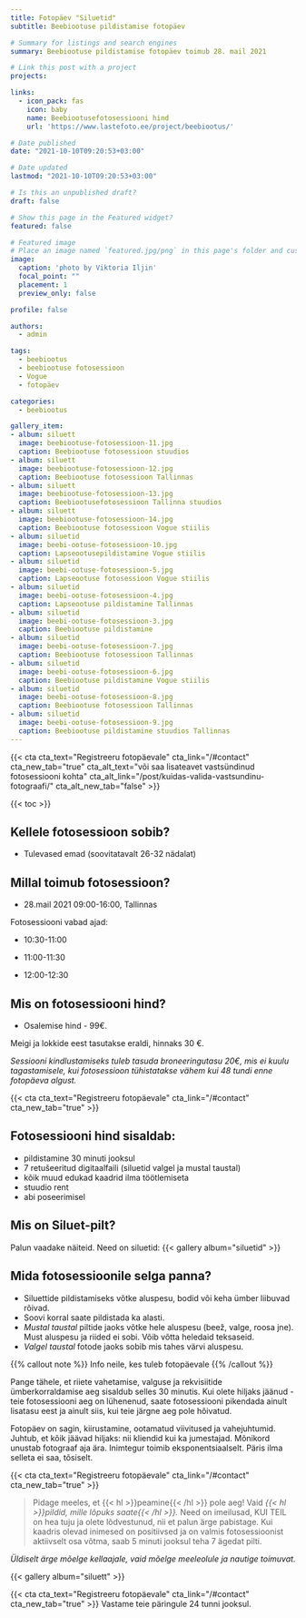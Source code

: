 ```yaml
---
title: Fotopäev "Siluetid"
subtitle: Beebiootuse pildistamise fotopäev

# Summary for listings and search engines
summary: Beebiootuse pildistamise fotopäev toimub 28. mail 2021

# Link this post with a project
projects: 

links:
  - icon_pack: fas
    icon: baby
    name: Beebiootusefotosessiooni hind
    url: 'https://www.lastefoto.ee/project/beebiootus/'

# Date published
date: "2021-10-10T09:20:53+03:00"

# Date updated
lastmod: "2021-10-10T09:20:53+03:00"

# Is this an unpublished draft?
draft: false

# Show this page in the Featured widget?
featured: false

# Featured image
# Place an image named `featured.jpg/png` in this page's folder and customize its options here.
image:
  caption: 'photo by Viktoria Iljin'
  focal_point: ""
  placement: 1
  preview_only: false

profile: false

authors:
  - admin

tags:
  - beebiootus
  - beebiootuse fotosessioon
  - Vogue
  - fotopäev

categories:
  - beebiootus

gallery_item:
- album: siluett
  image: beebiootuse-fotosessioon-11.jpg
  caption: Beebiootuse fotosessioon stuudios
- album: siluett
  image: beebiootuse-fotosessioon-12.jpg
  caption: Beebiootuse fotosessioon Tallinnas
- album: siluett
  image: beebiootuse-fotosessioon-13.jpg
  caption: Beebiootusefotosessioon Tallinna stuudios
- album: siluett
  image: beebiootuse-fotosessioon-14.jpg
  caption: Beebiootuse fotosessioon Vogue stiilis
- album: siluetid
  image: beebi-ootuse-fotosessioon-10.jpg
  caption: Lapseootusepildistamine Vogue stiilis
- album: siluetid
  image: beebi-ootuse-fotosessioon-5.jpg
  caption: Lapseootuse fotosessioon Vogue stiilis
- album: siluetid
  image: beebi-ootuse-fotosessioon-4.jpg
  caption: Lapseootuse pildistamine Tallinnas
- album: siluetid
  image: beebi-ootuse-fotosessioon-3.jpg
  caption: Beebiootuse pildistamine 
- album: siluetid
  image: beebi-ootuse-fotosessioon-7.jpg
  caption: Beebiootuse fotosessioon Tallinnas
- album: siluetid
  image: beebi-ootuse-fotosessioon-6.jpg
  caption: Beebiootuse pildistamine Vogue stiilis
- album: siluetid
  image: beebi-ootuse-fotosessioon-8.jpg
  caption: Beebiootuse fotosessioon Tallinnas
- album: siluetid
  image: beebi-ootuse-fotosessioon-9.jpg
  caption: Beebiootuse pildistamine stuudios Tallinnas
---
```

{{< cta cta_text="Registreeru fotopäevale" cta_link="/#contact" cta_new_tab="true" cta_alt_text="või saa lisateavet vastsündinud fotosessiooni kohta" cta_alt_link="/post/kuidas-valida-vastsundinu-fotograafi/" cta_alt_new_tab="false" >}}

{{< toc >}}

## Kellele fotosessioon sobib?
- Tulevased emad (soovitatavalt 26-32 nädalat)

## Millal toimub fotosessioon?
- 28.mail 2021 09:00-16:00, Tallinnas

Fotosessiooni vabad ajad:

- 10:30-11:00

- 11:00-11:30

- 12:00-12:30

## Mis on fotosessiooni hind?
- Osalemise hind - 99€.

Meigi ja lokkide eest tasutakse eraldi, hinnaks 30 €.
 
_Sessiooni kindlustamiseks tuleb tasuda broneeringutasu 20€, mis ei kuulu tagastamisele, kui fotosessioon tühistatakse vähem kui 48 tundi enne fotopäeva algust._ 
 
{{< cta cta_text="Registreeru fotopäevale" cta_link="/#contact" cta_new_tab="true" >}}

## Fotosessiooni hind sisaldab:
- pildistamine 30 minuti jooksul 
- 7 retušeeritud digitaalfaili (siluetid valgel ja mustal taustal) 
- kõik muud edukad kaadrid ilma töötlemiseta
- stuudio rent
- abi poseerimisel

## Mis on Siluet-pilt?

Palun vaadake näiteid. Need on siluetid:
{{< gallery album="siluetid" >}}

## Mida fotosessioonile selga panna?
- Siluettide pildistamiseks võtke aluspesu, bodid või keha ümber liibuvad rõivad.
- Soovi korral saate pildistada ka alasti.
- _Mustal taustal_ piltide jaoks võtke hele aluspesu (beež, valge, roosa jne). Must aluspesu ja riided ei sobi. Võib võtta heledaid teksaseid.
- _Valgel taustal_ fotode jaoks sobib mis tahes värvi aluspesu.

{{% callout note %}}
Info neile, kes tuleb fotopäevale
{{% /callout %}}

Pange tähele, et riiete vahetamise, valguse ja rekvisiitide ümberkorraldamise aeg sisaldub selles 30 minutis.
Kui olete hiljaks jäänud - teie fotosessiooni aeg on lühenenud, saate fotosessiooni pikendada ainult lisatasu eest ja ainult siis, kui teie järgne aeg pole hõivatud.

Fotopäev on sagin, kiirustamine, ootamatud viivitused ja vahejuhtumid. Juhtub, et kõik jäävad hiljaks: nii kliendid kui ka jumestajad. Mõnikord unustab fotograaf aja ära. Inimtegur toimib eksponentsiaalselt. Päris ilma selleta ei saa, tõsiselt.

{{< cta cta_text="Registreeru fotopäevale" cta_link="/#contact" cta_new_tab="true" >}}

> Pidage meeles, et {{< hl >}}peamine{{< /hl >}} pole aeg! Vaid _{{< hl >}}pildid, mille lõpuks saate{{< /hl >}}._ Need on imeilusad, KUI TEIL on hea tuju ja olete lõdvestunud, nii et palun ärge pabistage.
Kui kaadris olevad inimesed on positiivsed ja on valmis fotosessioonist aktiivselt osa võtma, saab 5 minuti jooksul teha 7 ägedat pilti.

_Üldiselt ärge mõelge kellaajale, vaid mõelge meeleolule ja nautige toimuvat._

{{< gallery album="siluett" >}}

{{< cta cta_text="Registreeru fotopäevale" cta_link="/#contact" cta_new_tab="true" >}}
Vastame teie päringule 24 tunni jooksul.